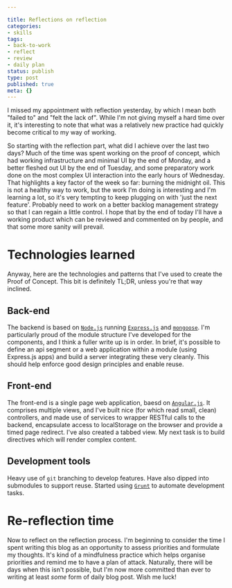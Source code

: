 ```yaml
---

title: Reflections on reflection
categories:
- skills
tags:
- back-to-work
- reflect
- review
- daily plan
status: publish
type: post
published: true
meta: {}
---
```

<p>I missed my appointment with reflection yesterday, by which I mean both "failed to" and "felt the lack of". While I'm not giving myself a hard time over it, it's interesting to note that what was a relatively new practice had quickly become critical to my way of working.</p><!-- more -->

<p>So starting with the reflection part, what did I achieve over the last two days? Much of the time was spent working on the proof of concept, which had working infrastructure and minimal UI by the end of Monday, and a better fleshed out UI by the end of Tuesday, and some preparatory work done on the most complex UI interaction into the early hours of Wednesday. That highlights a key factor of the week so far: burning the midnight oil. This is not a healthy way to work, but the work I'm doing is interesting and I'm learning a lot, so it's very tempting to keep plugging on with 'just the next feature'. Probably need to work on a better backlog management strategy so that I can regain a little control. I hope that by the end of today I'll have a working product which can be reviewed and commented on by people, and that some more sanity will prevail.</p>

<h1 id="technologieslearned">Technologies learned</h1>

<p>Anyway, here are the technologies and patterns that I've used to create the Proof of Concept. This bit is definitely TL;DR, unless you're that way inclined.</p>

<h2 id="backend">Back-end</h2>

<p>The backend is based on <a href="http://nodejs.org"><code>Node.js</code></a> running <a href="http://expressjs.com"><code>Express.js</code></a> and <a href="http://mongoosejs.com"><code>mongoose</code></a>. I'm particularly proud of the module structure I've developed for the components, and I think a fuller write up is in order. In brief, it's possible to define an api segment or a web application within a module (using Express.js apps) and build a server integrating these very cleanly. This should help enforce good design principles and enable reuse.</p>

<h2 id="frontend">Front-end</h2>

<p>The front-end is a single page web application, baesd on <a href="https://angularjs.org/"><code>Angular.js</code></a>. It comprises multiple views, and I've built nice (for which read small, clean) controllers, and made use of services to wrapper RESTful calls to the backend, encapsulate access to localStorage on the browser and provide a timed page redirect. I've also created a tabbed view. My next task is to build directives which will render complex content.</p>

<h2 id="developmenttools">Development tools</h2>

<p>Heavy use of <code>git</code> branching to develop features. Have also dipped into submodules to support reuse. Started using <a href="http://gruntjs.com/"><code>Grunt</code></a> to automate development tasks.</p>

<h1>Re-reflection time</h1>

<p>Now to reflect on the reflection process. I'm beginning to consider the time I spent writing this blog as an opportunity to assess priorities and formulate my thoughts. It's kind of a mindfulness practice which helps organise priorities and remind me to have a plan of attack. Naturally, there will be days when this isn't possible, but I'm now more committed than ever to writing at least <em>some</em> form of daily blog post. Wish me luck!</p>
